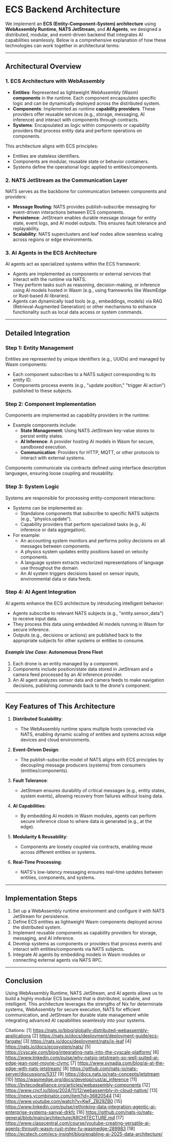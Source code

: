 # ECS Backend Architecture

We implement an **ECS (Entity-Component-System) architecture** using **WebAssembly Runtime**, **NATS JetStream**, and **AI Agents**, we designed a distributed, modular, and event-driven backend that integrates AI capabilities seamlessly. Below is a comprehensive explanation of how these technologies can work together in architectural terms:

---

## **Architectural Overview**

### **1. ECS Architecture with WebAssembly**
- **Entities**: Represented as lightweight WebAssembly (Wasm) **components** in the runtime. Each component encapsulates specific logic and can be dynamically deployed across the distributed system.
- **Components**: Implemented as runtime **capability providers**. These providers offer reusable services (e.g., storage, messaging, AI inference) and interact with components through contracts.
- **Systems**: Encapsulated as logic within components or capability providers that process entity data and perform operations on components.

This architecture aligns with ECS principles:
- Entities are stateless identifiers.
- Components are modular, reusable state or behavior containers.
- Systems define the operational logic applied to entities/components.

### **2. NATS JetStream as the Communication Layer**
NATS serves as the backbone for communication between components and providers:
- **Message Routing**: NATS provides publish-subscribe messaging for event-driven interactions between ECS components.
- **Persistence**: JetStream enables durable message storage for entity state, event logs, and AI model outputs. This ensures fault tolerance and replayability.
- **Scalability**: NATS superclusters and leaf nodes allow seamless scaling across regions or edge environments.

### **3. AI Agents in the ECS Architecture**
AI agents act as specialized systems within the ECS framework:
- Agents are implemented as components or external services that interact with the runtime via NATS.
- They perform tasks such as reasoning, decision-making, or inference using AI models hosted in Wasm (e.g., using frameworks like WasmEdge or Rust-based AI libraries).
- Agents can dynamically load tools (e.g., embeddings, models) via RAG (Retrieval-Augmented Generation) or other mechanisms to enhance functionality such as local data access or system commands.

---

## **Detailed Integration**

### **Step 1: Entity Management**
Entities are represented by unique identifiers (e.g., UUIDs) and managed by Wasm components:
- Each component subscribes to a NATS subject corresponding to its entity ID.
- Components process events (e.g., "update position," "trigger AI action") published to these subjects.

### **Step 2: Component Implementation**
Components are implemented as capability providers in the runtime:
- Example components include:
  - **State Management**: Using NATS JetStream key-value stores to persist entity states.
  - **AI Inference**: A provider hosting AI models in Wasm for secure, sandboxed execution.
  - **Communication**: Providers for HTTP, MQTT, or other protocols to interact with external systems.

Components communicate via contracts defined using interface description languages, ensuring loose coupling and reusability.

### **Step 3: System Logic**
Systems are responsible for processing entity-component interactions:
- Systems can be implemented as:
  - Standalone components that subscribe to specific NATS subjects (e.g., "physics.update").
  - Capability providers that perform specialized tasks (e.g., AI inference or data aggregation).
- For example:
  - An accounting system monitors and performs policy decisions on all messages between components.
  - A physics system updates entity positions based on velocity components.
  - A language system extracts vectorized representations of language use throughout the domain. 
  - An AI system triggers decisions based on sensor inputs, environmental data or data feeds.

### **Step 4: AI Agent Integration**
AI agents enhance the ECS architecture by introducing intelligent behavior:
- Agents subscribe to relevant NATS subjects (e.g., "entity.sensor_data") to receive input data.
- They process this data using embedded AI models running in Wasm for secure inference.
- Outputs (e.g., decisions or actions) are published back to the appropriate subjects for other systems or entities to consume.

#### *Example Use Case*: Autonomous Drone Fleet
1. Each drone is an entity managed by a component.
2. Components include position/state data stored in JetStream and a camera feed processed by an AI inference provider.
3. An AI agent analyzes sensor data and camera feeds to make navigation decisions, publishing commands back to the drone's component.

---

## **Key Features of This Architecture**

1. **Distributed Scalability**:
   - The WebAssembly runtime spans multiple hosts connected via NATS, enabling dynamic scaling of entities and systems across edge devices and cloud environments.

2. **Event-Driven Design**:
   - The publish-subscribe model of NATS aligns with ECS principles by decoupling message producers (systems) from consumers (entities/components).

3. **Fault Tolerance**:
   - JetStream ensures durability of critical messages (e.g., entity states, system events), allowing recovery from failures without losing data.

4. **AI Capabilities**:
   - By embedding AI models in Wasm modules, agents can perform secure inference close to where data is generated (e.g., at the edge).

5. **Modularity & Reusability**:
   - Components are loosely coupled via contracts, enabling reuse across different entities or systems.

6. **Real-Time Processing**:
   - NATS's low-latency messaging ensures real-time updates between entities, components, and systems.

---

## **Implementation Steps**

1. Set up a WebAssembly runtime environment and configure it with NATS JetStream for persistence.
2. Define ECS entities as lightweight Wasm components deployed across the distributed system.
3. Implement reusable components as capability providers for storage, messaging, and AI inference.
4. Develop systems as components or providers that process events and interact with entities/components via NATS subjects.
5. Integrate AI agents by embedding models in Wasm modules or connecting external agents via NATS RPC.

---

## **Conclusion**

Using WebAssembly Runtime, NATS JetStream, and AI agents allows us to build a highly modular ECS backend that is distributed, scalable, and intelligent. This architecture leverages the strengths of Nix for determinate systems, WebAssembly for secure execution, NATS for efficient communication, and JetStream for durable state management while integrating advanced AI capabilities seamlessly into your systems.

Citations:
[1] https://nats.io/blog/globally-distributed-webassembly-applications
[2] https://nats.io/docs/deployment/deployment-guide/ecs-fargate/
[3] https://nats.io/docs/deployment/nats/js-leaf
[4] https://nats.io/docs/ecosystem/nats/
[5] https://cyscale.com/blog/integrating-nats-into-the-cyscale-platform/
[6] https://www.linkedin.com/pulse/why-natsio-jetstream-so-well-suited-ai-edge-jean-noel-moyne-clvmc
[7] https://www.synadia.com/blog/ai-at-the-edge-with-nats-jetstream/
[8] https://github.com/nats-io/nats-server/discussions/5317
[9] https://docs.nats.io/nats-concepts/jetstream
[10] https://wasmedge.org/docs/develop/rust/ai_inference
[11] https://bytecodealliance.org/articles/webassembly-components
[12] https://www.cncf.io/blog/2024/11/12/webassembly-in-cloud-native/
[13] https://news.ycombinator.com/item?id=36820544
[14] https://www.youtube.com/watch?v=KwF_ZB29ZB0
[15] https://www.linkedin.com/pulse/rethinking-data-integration-agentic-ai-enterprise-systems-sanyal-drkfc
[16] https://github.com/nats-io/nats-general/blob/main/architecture/ARCHITECTURE.md
[17] https://www.classcentral.com/course/youtube-creating-versatile-ai-agents-through-wasm-rust-miley-fu-wasmedge-289983
[18] https://ecstech.com/ecs-insight/blog/enabling-ai-2025-data-architecture/